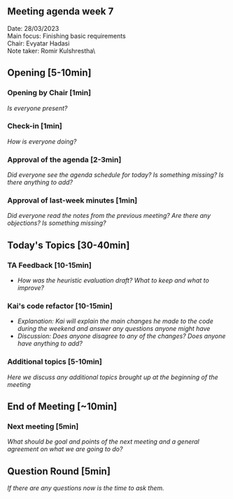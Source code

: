 ## Meeting agenda week 7

Date:           28/03/2023\
Main focus:     Finishing basic requirements\
Chair:          Evyatar Hadasi\
Note taker:     Romir Kulshrestha\

## Opening [5-10min]

### Opening by Chair [1min]

*Is everyone present?*

### Check-in [1min]

*How is everyone doing?*

### Approval of the agenda [2-3min]

*Did everyone see the agenda schedule for today? Is something missing? Is there anything to add?*

### Approval of last-week minutes [1min]

*Did everyone read the notes from the previous meeting? Are there any objections? Is something missing?*

## Today's Topics [30-40min]

### TA Feedback [10-15min]

- *How was the heuristic evaluation draft? What to keep and what to improve?*

### Kai's code refactor [10-15min]

- *Explanation: Kai will explain the main changes he made to the code during the weekend and answer any questions anyone
  might have*
- *Discussion: Does anyone disagree to any of the changes? Does anyone have anything to add?*

### Additional topics [5-10min]

*Here we discuss any additional topics brought up at the beginning of the meeting*

## End of Meeting [~10min]

### Next meeting [5min]

*What should be goal and points of the next meeting and a general agreement on what we are going to do?*

## Question Round [5min]

*If there are any questions now is the time to ask them.*